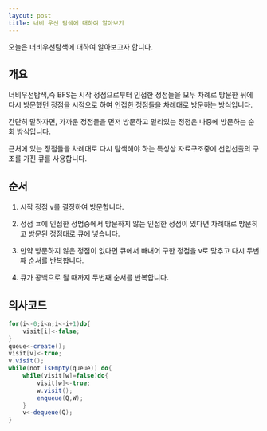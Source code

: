 ```yaml
---
layout: post
title: 너비 우선 탐색에 대하여 알아보기
---
```


오늘은 너비우선탐색에 대하여 알아보고자 합니다.

## 개요

너비우선탐색,즉 BFS는 시작 정점으로부터 인접한 정점들을 모두 차례로 방문한 뒤에 다시 방문했던 정점을 시점으로 하여 인접한 정점들을 차례대로 방문하는 방식입니다.

간단히 말하자면, 가까운 정점들을 먼저 방문하고 멀리있는 정점은 나중에 방문하는 순회 방식입니다.

근처에 있는 정점들을 차례대로 다시 탐색해야 하는 특성상 자료구조중에 선입선출의 구조를 가진 큐를 사용합니다.

## 순서

1. 시작 정점 v를 결정하여 방문합니다.

1. 정점 ㅍ에 인접한 정범중에서 방문하지 않는 인접한 정점이 있다면 차례대로 방문히고 방문된 정점대로 큐에 넣습니다.

1. 만약 방문하지 않은 정점이 없다면 큐에서 빼내어 구한 정점을 v로 맞추고 다시 두번째 순서를 반복합니다.

1. 큐가 공백으로 될 때까지 두번째 순서를 반복합니다.

## 의사코드

```java
for(i<-0;i<n;i<-i+1)do{
    visit[i]<-false;
}
queue<-create();
visit[v]<-true;
v.visit();
while(not isEmpty(queue)) do{
    while(visit[w]=false)do{
        visit[w]<-true;
        w.visit();
        enqueue(Q,W);
    }
    v<-dequeue(Q);
}
```